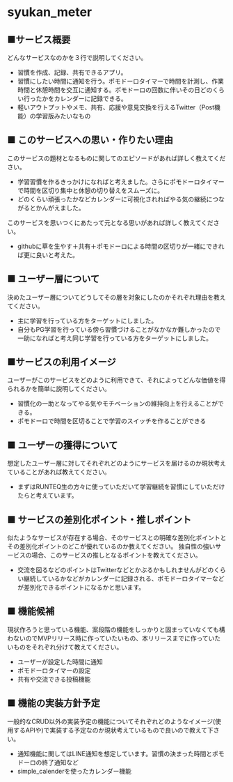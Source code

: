 # syukan_meter
## ■サービス概要
どんなサービスなのかを３行で説明してください。
- 習慣を作成、記録、共有できるアプリ。
- 習慣にしたい時間に通知を行う。ポモドーロタイマーで時間を計測し、作業時間と休憩時間を交互に通知する。ポモドーロの回数に伴いその日どのくらい行ったかをカレンダーに記録できる。
- 軽いアウトプットやメモ、共有、応援や意見交換を行えるTwitter（Post機能）の学習版みたいなもの

## ■ このサービスへの思い・作りたい理由
このサービスの題材となるものに関してのエピソードがあれば詳しく教えてください。
- 学習習慣を作るきっかけになればと考えました。さらにポモドーロタイマーで時間を区切り集中と休憩の切り替えをスムーズに。
- どのくらい頑張ったかなどカレンダーに可視化されればやる気の継続につながるとかんがえました。

このサービスを思いつくにあたって元となる思いがあれば詳しく教えてください。
- githubに草を生やす＋共有＋ポモドーロによる時間の区切りが一緒にできれば更に良いと考えた。

## ■ ユーザー層について
決めたユーザー層についてどうしてその層を対象にしたのかそれぞれ理由を教えてください。
- 主に学習を行っている方をターゲットにしました。
- 自分もPG学習を行っている傍ら習慣づけることがなかなか難しかったので一助になればと考え同じ学習を行っている方をターゲットにしました。

## ■サービスの利用イメージ
ユーザーがこのサービスをどのように利用できて、それによってどんな価値を得られるかを簡単に説明してください。
- 習慣化の一助となってやる気やモチベーションの維持向上を行えることができる。
- ポモドーロで時間を区切ることで学習のスイッチを作ることができる

## ■ ユーザーの獲得について
想定したユーザー層に対してそれぞれどのようにサービスを届けるのか現状考えていることがあれば教えてください。
- まずはRUNTEQ生の方々に使っていただいて学習継続を習慣にしていただけたらと考えています。

## ■ サービスの差別化ポイント・推しポイント
似たようなサービスが存在する場合、そのサービスとの明確な差別化ポイントとその差別化ポイントのどこが優れているのか教えてください。
独自性の強いサービスの場合、このサービスの推しとなるポイントを教えてください。
- 交流を図るなどのポイントはTwitterなどとかぶるかもしれませんがどのくらい継続しているかなどがカレンダーに記録される、ポモドーロタイマーなどが差別化できるポイントになるかと思います。

## ■ 機能候補
現状作ろうと思っている機能、案段階の機能をしっかりと固まっていなくても構わないのでMVPリリース時に作っていたいもの、本リリースまでに作っていたいものをそれぞれ分けて教えてください。
- ユーザーが設定した時間に通知
- ポモドーロタイマーの設定
- 共有や交流できる投稿機能

## ■ 機能の実装方針予定
一般的なCRUD以外の実装予定の機能についてそれぞれどのようなイメージ(使用するAPIや)で実装する予定なのか現状考えているもので良いので教えて下さい。
- 通知機能に関してはLINE通知を想定しています。習慣の決まった時間とポモドーロの終了通知など
- simple_calenderを使ったカレンダー機能
